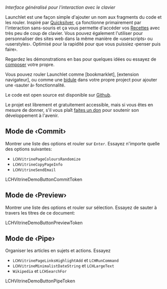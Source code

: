 _Interface généralisé pour l'interaction avec le clavier_

Launchlet est une façon simple d'ajouter un nom aux fragments du code et les rouler. Inspiré par [Quicksilver](https://qsapp.com), ça fonctionne primairement par l'interaction sans-souris et ça vous permette d'accéder vos [Recettes](LCHVitrineTokenGuideURL) avec très peu de coup de clavier. Vous pouvez également l'utiliser pour personnaliser des sites web dans la même manière de ‹userscripts› ou ‹userstyles›. Optimisé pour la rapidité pour que vous puissiez ‹penser puis faire›.

Regardez les démonstrations en bas pour quelques idées ou essayez de [composer](LCHVitrineTokenComposeURL) votre propre.

Vous pouvez rouler Launchlet comme [bookmarklet], [extension navigateur], ou comme une [bidule](LCH_SHARED_PACKAGE_DOCS_URL) dans votre propre project pour ajouter une ‹sauter à› fonctionnalité.

Le code est open source est disponible sur [Github](LCH_SHARED_GITHUB_URL).

Le projet est librement et gratuitement accessible, mais si vous êtes en mesure de donner, s'il vous plaît [faites un don](LCH_SHARED_DONATE_URL) pour soutenir son développement à l'avenir.

## Mode de ‹Commit›

Montrer une liste des options et rouler sur `Enter`. Essayez n'importe quelle des options suivantes:
- `LCHVitrinePageColoursRandomize`
- `LCHVitrineCopyPageInfo`
- `LCHVitrineSendEmail`

LCHVitrineDemoButtonCommitToken

## Mode de ‹Preview›

Montrer une liste des options et rouler sur sélection. Essayez de sauter à travers les titres de ce document:

LCHVitrineDemoButtonPreviewToken

## Mode de ‹Pipe›

Organiser les articles en sujets et actions. Essayez
- `LCHVitrinePageLinksHighlightAdd` et `LCHRunCommand`
- `LCHVitrineMinimalistDateString` et `LCHLargeText`
- `Wikipedia` et `LCHSearchFor`

LCHVitrineDemoButtonPipeToken
